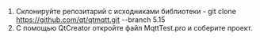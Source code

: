 1. Склонируйте репозитарий с исходниками библиотеки - git clone https://github.com/qt/qtmqtt.git --branch 5.15
2. С помощью QtCreator откройте файл MqttTest.pro и соберите проект.
